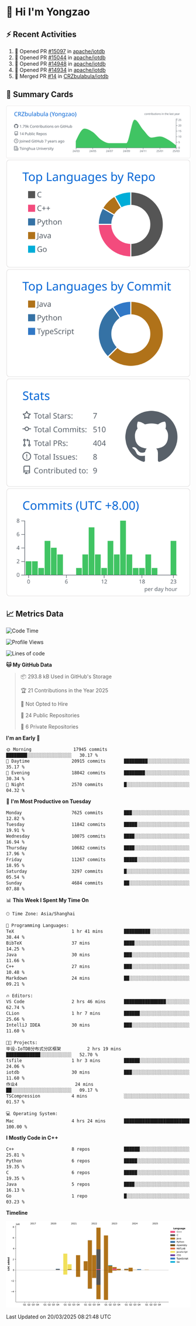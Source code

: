 # 👋 Hi I'm Yongzao

## ⚡ Recent Activities
<!--START_SECTION:activity-->
1. 💪 Opened PR [#15097](https://github.com/apache/iotdb/pull/15097) in [apache/iotdb](https://github.com/apache/iotdb)
2. 💪 Opened PR [#15044](https://github.com/apache/iotdb/pull/15044) in [apache/iotdb](https://github.com/apache/iotdb)
3. 💪 Opened PR [#14948](https://github.com/apache/iotdb/pull/14948) in [apache/iotdb](https://github.com/apache/iotdb)
4. 💪 Opened PR [#14934](https://github.com/apache/iotdb/pull/14934) in [apache/iotdb](https://github.com/apache/iotdb)
5. 🎉 Merged PR [#14](https://github.com/CRZbulabula/iotdb/pull/14) in [CRZbulabula/iotdb](https://github.com/CRZbulabula/iotdb)
<!--END_SECTION:activity-->

## 🎑 Summary Cards

[![](https://raw.githubusercontent.com/CRZbulabula/CRZbulabula/main/profile-summary-card-output/github/0-profile-details.svg)](https://github.com/vn7n24fzkq/github-profile-summary-cards)
[![](https://raw.githubusercontent.com/CRZbulabula/CRZbulabula/main/profile-summary-card-output/github/1-repos-per-language.svg)](https://github.com/vn7n24fzkq/github-profile-summary-cards) [![](https://raw.githubusercontent.com/CRZbulabula/CRZbulabula/main/profile-summary-card-output/github/2-most-commit-language.svg)](https://github.com/vn7n24fzkq/github-profile-summary-cards)
[![](https://raw.githubusercontent.com/CRZbulabula/CRZbulabula/main/profile-summary-card-output/github/3-stats.svg)](https://github.com/vn7n24fzkq/github-profile-summary-cards) [![](https://raw.githubusercontent.com/CRZbulabula/CRZbulabula/main/profile-summary-card-output/github/4-productive-time.svg)](https://github.com/vn7n24fzkq/github-profile-summary-cards)

## 📈 Metrics Data

<!--START_SECTION:waka-->
![Code Time](http://img.shields.io/badge/Code%20Time-838%20hrs%2054%20mins-blue)

![Profile Views](http://img.shields.io/badge/Profile%20Views-1-blue)

![Lines of code](https://img.shields.io/badge/From%20Hello%20World%20I%27ve%20Written-33.5%20million%20lines%20of%20code-blue)

**🐱 My GitHub Data** 

> 📦 293.8 kB Used in GitHub's Storage 
 > 
> 🏆 21 Contributions in the Year 2025
 > 
> 🚫 Not Opted to Hire
 > 
> 📜 24 Public Repositories 
 > 
> 🔑 6 Private Repositories 
 > 
**I'm an Early 🐤** 

```text
🌞 Morning                17945 commits       ████████░░░░░░░░░░░░░░░░░   30.17 % 
🌆 Daytime                20915 commits       █████████░░░░░░░░░░░░░░░░   35.17 % 
🌃 Evening                18042 commits       ████████░░░░░░░░░░░░░░░░░   30.34 % 
🌙 Night                  2570 commits        █░░░░░░░░░░░░░░░░░░░░░░░░   04.32 % 
```
📅 **I'm Most Productive on Tuesday** 

```text
Monday                   7625 commits        ███░░░░░░░░░░░░░░░░░░░░░░   12.82 % 
Tuesday                  11842 commits       █████░░░░░░░░░░░░░░░░░░░░   19.91 % 
Wednesday                10075 commits       ████░░░░░░░░░░░░░░░░░░░░░   16.94 % 
Thursday                 10682 commits       ████░░░░░░░░░░░░░░░░░░░░░   17.96 % 
Friday                   11267 commits       █████░░░░░░░░░░░░░░░░░░░░   18.95 % 
Saturday                 3297 commits        █░░░░░░░░░░░░░░░░░░░░░░░░   05.54 % 
Sunday                   4684 commits        ██░░░░░░░░░░░░░░░░░░░░░░░   07.88 % 
```


📊 **This Week I Spent My Time On** 

```text
🕑︎ Time Zone: Asia/Shanghai

💬 Programming Languages: 
TeX                      1 hr 41 mins        ██████████░░░░░░░░░░░░░░░   38.44 % 
BibTeX                   37 mins             ████░░░░░░░░░░░░░░░░░░░░░   14.25 % 
Java                     30 mins             ███░░░░░░░░░░░░░░░░░░░░░░   11.66 % 
C++                      27 mins             ███░░░░░░░░░░░░░░░░░░░░░░   10.48 % 
Markdown                 24 mins             ██░░░░░░░░░░░░░░░░░░░░░░░   09.21 % 

🔥 Editors: 
VS Code                  2 hrs 46 mins       ████████████████░░░░░░░░░   62.74 % 
CLion                    1 hr 7 mins         ██████░░░░░░░░░░░░░░░░░░░   25.66 % 
IntelliJ IDEA            30 mins             ███░░░░░░░░░░░░░░░░░░░░░░   11.60 % 

🐱‍💻 Projects: 
毕设-IoTDB分布式分区框架          2 hrs 19 mins       █████████████░░░░░░░░░░░░   52.70 % 
tsfile                   1 hr 3 mins         ██████░░░░░░░░░░░░░░░░░░░   24.06 % 
iotdb                    30 mins             ███░░░░░░░░░░░░░░░░░░░░░░   11.60 % 
作业4                      24 mins             ██░░░░░░░░░░░░░░░░░░░░░░░   09.17 % 
TSCompression            4 mins              ░░░░░░░░░░░░░░░░░░░░░░░░░   01.57 % 

💻 Operating System: 
Mac                      4 hrs 24 mins       █████████████████████████   100.00 % 
```

**I Mostly Code in C++** 

```text
C++                      8 repos             ██████░░░░░░░░░░░░░░░░░░░   25.81 % 
Python                   6 repos             █████░░░░░░░░░░░░░░░░░░░░   19.35 % 
C                        6 repos             █████░░░░░░░░░░░░░░░░░░░░   19.35 % 
Java                     5 repos             ████░░░░░░░░░░░░░░░░░░░░░   16.13 % 
Go                       1 repo              █░░░░░░░░░░░░░░░░░░░░░░░░   03.23 % 
```



**Timeline**

![Lines of Code chart](https://raw.githubusercontent.com/CRZbulabula/CRZbulabula/main/assets/bar_graph.png)


 Last Updated on 20/03/2025 08:21:48 UTC
<!--END_SECTION:waka-->

